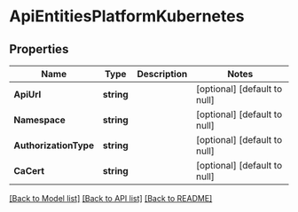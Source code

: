 # ApiEntitiesPlatformKubernetes

## Properties
Name | Type | Description | Notes
------------ | ------------- | ------------- | -------------
**ApiUrl** | **string** |  | [optional] [default to null]
**Namespace** | **string** |  | [optional] [default to null]
**AuthorizationType** | **string** |  | [optional] [default to null]
**CaCert** | **string** |  | [optional] [default to null]

[[Back to Model list]](../README.md#documentation-for-models) [[Back to API list]](../README.md#documentation-for-api-endpoints) [[Back to README]](../README.md)


